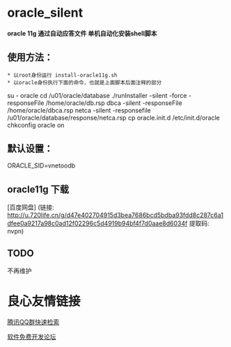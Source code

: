 # oracle_silent
#### oracle 11g  通过自动应答文件 单机自动化安装shell脚本

## 使用方法：
	* 以root身份运行 install-oracle11g.sh
	* 以oracle身份执行下面的命令，也就是上面脚本后面注释的部分
  
su - oracle
cd /u01/oracle/database
./runInstaller -silent -force -responseFile /home/oracle/db.rsp
dbca -silent -responseFile /home/oracle/dbca.rsp
netca -silent -responsefile /u01/oracle/database/response/netca.rsp
cp oracle.init.d /etc/init.d/oracle
chkconfig oracle on
 

## 默认设置：

ORACLE_SID=vnetoodb

## oracle11g 下载

[百度网盘]
(链接: http://u.720life.cn/g/d47e402704915d3bea7686bcd5bdba93fdd8c287c6a1dfee0a9217a98c0ad12f02296c5d4919b94bf4f7d0aae8d6034f  提取码: nvpn)

## TODO

不再维护



 


 # 良心友情链接

[腾讯QQ群快速检索](http://u.720life.cn/s/8cf73f7c)

[软件免费开发论坛](http://u.720life.cn/s/bbb01dc0)